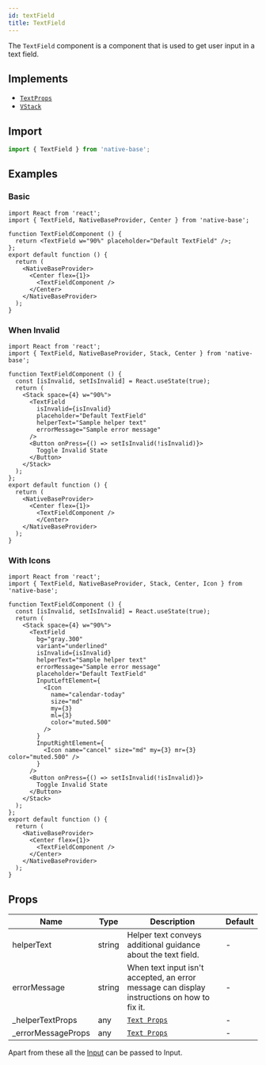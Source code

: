 ```yaml
---
id: textField
title: TextField
---
```


The `TextField` component is a component that is used to get user input in a text field.

## Implements

- [`TextProps`](input.md)
- [`VStack`](VStack.md)

## Import

```jsx
import { TextField } from 'native-base';
```

## Examples

### Basic

```SnackPlayer name=TextField%20Basic
import React from 'react';
import { TextField, NativeBaseProvider, Center } from 'native-base';

function TextFieldComponent () {
  return <TextField w="90%" placeholder="Default TextField" />;
};
export default function () {
  return (
    <NativeBaseProvider>
      <Center flex={1}>
        <TextFieldComponent />
      </Center>
    </NativeBaseProvider>
  );
}
```

### When Invalid

```SnackPlayer name=Image%20Sizes
import React from 'react';
import { TextField, NativeBaseProvider, Stack, Center } from 'native-base';

function TextFieldComponent () {
  const [isInvalid, setIsInvalid] = React.useState(true);
  return (
    <Stack space={4} w="90%">
      <TextField
        isInvalid={isInvalid}
        placeholder="Default TextField"
        helperText="Sample helper text"
        errorMessage="Sample error message"
      />
      <Button onPress={() => setIsInvalid(!isInvalid)}>
        Toggle Invalid State
      </Button>
    </Stack>
  );
};
export default function () {
  return (
    <NativeBaseProvider>
      <Center flex={1}>
        <TextFieldComponent />
        </Center>
    </NativeBaseProvider>
  );
}
```

### With Icons

```SnackPlayer name=Image%20Variants
import React from 'react';
import { TextField, NativeBaseProvider, Stack, Center, Icon } from 'native-base';

function TextFieldComponent () {
  const [isInvalid, setIsInvalid] = React.useState(true);
  return (
    <Stack space={4} w="90%">
      <TextField
        bg="gray.300"
        variant="underlined"
        isInvalid={isInvalid}
        helperText="Sample helper text"
        errorMessage="Sample error message"
        placeholder="Default TextField"
        InputLeftElement={
          <Icon
            name="calendar-today"
            size="md"
            my={3}
            ml={3}
            color="muted.500"
          />
        }
        InputRightElement={
          <Icon name="cancel" size="md" my={3} mr={3} color="muted.500" />
        }
      />
      <Button onPress={() => setIsInvalid(!isInvalid)}>
        Toggle Invalid State
      </Button>
    </Stack>
  );
};
export default function () {
  return (
    <NativeBaseProvider>
      <Center flex={1}>
        <TextFieldComponent />
      </Center>
    </NativeBaseProvider>
  );
}
```

## Props

| Name                | Type   | Description                                                                                 | Default |
| ------------------- | ------ | ------------------------------------------------------------------------------------------- | ------- |
| helperText          | string | Helper text conveys additional guidance about the text field.                               | -       |
| errorMessage        | string | When text input isn't accepted, an error message can display instructions on how to fix it. | -       |
| \_helperTextProps   | any    | [`Text Props`](text.md#props)                                                               | -       |
| \_errorMessageProps | any    | [`Text Props`](text.md#props)                                                               | -       |

Apart from these all the [Input](input.md#props) can be passed to Input.
